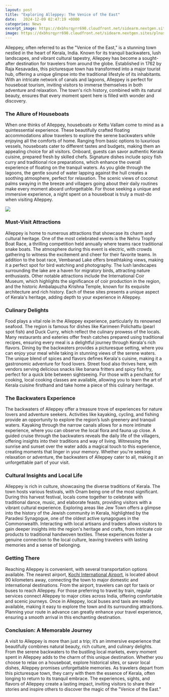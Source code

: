 ```yaml
---
layout: post
title: "Exploring Alleppey: The Venice of the East"
date:   2024-12-09 02:47:19 +0000
categories: News
excerpt_image: https://dxbhsrqyrr690.cloudfront.net/sidearm.nextgen.sites/plnusealions.com/images/responsive_2023/default_image.png
image: https://dxbhsrqyrr690.cloudfront.net/sidearm.nextgen.sites/plnusealions.com/images/responsive_2023/default_image.png
---
```


Alleppey, often referred to as the "Venice of the East," is a stunning town nestled in the heart of Kerala, India. Known for its tranquil backwaters, lush landscapes, and vibrant cultural tapestry, Alleppey has become a sought-after destination for travelers from around the globe. Established in 1762 by Raja Kesavadas, this picturesque town has transformed into a major tourist hub, offering a unique glimpse into the traditional lifestyle of its inhabitants. With an intricate network of canals and lagoons, Alleppey is perfect for houseboat tourism, inviting visitors to immerse themselves in both adventure and relaxation. The town's rich history, combined with its natural beauty, ensures that every moment spent here is filled with wonder and discovery.
### The Allure of Houseboats
When one thinks of Alleppey, houseboats or Kettu Vallam come to mind as a quintessential experience. These beautifully crafted floating accommodations allow travelers to explore the serene backwaters while enjoying all the comforts of home. Ranging from basic options to luxurious vessels, houseboats cater to different tastes and budgets, making them an appealing choice for all visitors. 
Onboard, guests can savor authentic Kerala cuisine, prepared fresh by skilled chefs. Signature dishes include spicy fish curry and traditional rice preparations, which enhance the overall experience of floating on the tranquil waters. As you glide through the lagoons, the gentle sound of water lapping against the hull creates a soothing atmosphere, perfect for relaxation. The scenic views of coconut palms swaying in the breeze and villagers going about their daily routines make every moment aboard unforgettable. For those seeking a unique and immersive experience, a night spent on a houseboat is truly a must-do when visiting Alleppey.

![](https://dxbhsrqyrr690.cloudfront.net/sidearm.nextgen.sites/plnusealions.com/images/responsive_2023/default_image.png)
### Must-Visit Attractions
Alleppey is home to numerous attractions that showcase its charm and cultural heritage. One of the most celebrated events is the Nehru Trophy Boat Race, a thrilling competition held annually where teams race traditional snake boats. The atmosphere during this event is electric, with crowds gathering to witness the excitement and cheer for their favorite teams.
In addition to the boat race, Vembanad Lake offers breathtaking views, making it a perfect spot for bird watching and photography. The lush landscapes surrounding the lake are a haven for migratory birds, attracting nature enthusiasts. Other notable attractions include the International Coir Museum, which highlights the significance of coir production in the region, and the historic Ambalapuzha Krishna Temple, known for its exquisite architecture and rich history. Each of these sites presents a unique aspect of Kerala's heritage, adding depth to your experience in Alleppey.
### Culinary Delights
Food plays a vital role in the Alleppey experience, particularly its renowned seafood. The region is famous for dishes like Karimeen Polichattu (pearl spot fish) and Duck Curry, which reflect the culinary prowess of the locals. Many restaurants and eateries offer fresh catches prepared using traditional recipes, ensuring every meal is a delightful journey through Kerala's rich flavors.
Dining by the backwaters provides a picturesque setting, where you can enjoy your meal while taking in stunning views of the serene waters. The unique blend of spices and flavors defines Kerala's cuisine, making it a gastronomic adventure for food lovers. Street food also thrives here, with vendors serving delicious snacks like banana fritters and spicy fish fry, perfect for a quick bite between sightseeing. For those with a penchant for cooking, local cooking classes are available, allowing you to learn the art of Kerala cuisine firsthand and take home a piece of this culinary heritage.
### The Backwaters Experience
The backwaters of Alleppey offer a treasure trove of experiences for nature lovers and adventure seekers. Activities like kayaking, cycling, and fishing provide an opportunity to explore the region’s lush greenery and tranquil waters. Kayaking through the narrow canals allows for a more intimate experience, where you can observe the local flora and fauna up close.
A guided cruise through the backwaters reveals the daily life of the villagers, offering insights into their traditions and way of living. Witnessing the sunrise and sunset over the water adds a magical touch to this experience, creating moments that linger in your memory. Whether you're seeking relaxation or adventure, the backwaters of Alleppey cater to all, making it an unforgettable part of your visit.
### Cultural Insights and Local Life
Alleppey is rich in culture, showcasing the diverse traditions of Kerala. The town hosts various festivals, with Onam being one of the most significant. During this harvest festival, locals come together to celebrate with traditional dance, music, and elaborate feasts, providing visitors with a vibrant cultural experience.
Exploring areas like Jew Town offers a glimpse into the history of the Jewish community in Kerala, highlighted by the Paradesi Synagogue, one of the oldest active synagogues in the Commonwealth. Interacting with local artisans and traders allows visitors to gain deeper insights into the region's heritage and crafts, from intricate coir products to traditional handwoven textiles. These experiences foster a genuine connection to the local culture, leaving travelers with lasting memories and a sense of belonging.
### Getting There
Reaching Alleppey is convenient, with several transportation options available. The nearest airport, [Kochi International Airport](https://fr.edu.vn/en/Cochi_International_Airport), is located about 90 kilometers away, connecting the town to major domestic and international destinations. From the airport, travelers can opt for taxis or buses to reach Alleppey.
For those preferring to travel by train, regular services connect Alleppey to major cities across India, offering comfortable and scenic journeys. Once in Alleppey, local buses and taxis are readily available, making it easy to explore the town and its surrounding attractions. Planning your route in advance can greatly enhance your travel experience, ensuring a smooth arrival in this enchanting destination.
### Conclusion: A Memorable Journey
A visit to Alleppey is more than just a trip; it’s an immersive experience that beautifully combines natural beauty, rich culture, and culinary delights. From the serene backwaters to the bustling local markets, every moment spent in Alleppey adds to the charm of this unique destination. Whether you choose to relax on a houseboat, explore historical sites, or savor local dishes, Alleppey promises unforgettable memories.
As travelers depart from this picturesque town, they carry with them the essence of Kerala, often longing to return to its tranquil embrace. The experiences, sights, and flavors of Alleppey create a lasting impact, inviting visitors to share their stories and inspire others to discover the magic of the "Venice of the East."